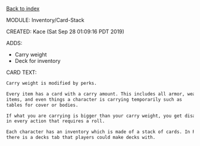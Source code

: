 [Back to index](#index)

MODULE: Inventory/Card-Stack

CREATED: Kace (Sat Sep 28 01:09:16 PDT 2019)

ADDS:

  - Carry weight
  - Deck for inventory

CARD TEXT:

```md
Carry weight is modified by perks.

Every item has a card with a carry amount. This includes all armor, weapons,
items, and even things a character is carrying temporarily such as
tables for cover or bodies.

If what you are carrying is bigger than your carry weight, you get disadvantages
in every action that requires a roll.

Each character has an inventory which is made of a stack of cards. In Roll20,
there is a decks tab that players could make decks with.

```

